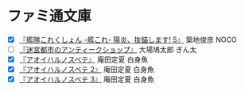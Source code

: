 # ファミ通文庫

* [x] [『艦隊これくしょん -艦これ- 陽炎、抜錨します! 5』](http://www.amazon.co.jp/dp/4047303070/) 築地俊彦 NOCO
* [ ] [『迷宮都市のアンティークショップ』](http://www.amazon.co.jp/dp/404730381X/) 大場鳩太郎 ぎん太
* [x] [『アオイハルノスベテ』](http://www.amazon.co.jp/dp/4047298611/) 庵田定夏 白身魚
* [x] [『アオイハルノスベテ 2』](http://www.amazon.co.jp/dp/4047300527/) 庵田定夏 白身魚
* [x] [『アオイハルノスベテ 3』](http://www.amazon.co.jp/dp/4047305065/) 庵田定夏 白身魚
